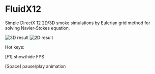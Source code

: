 # FluidX12
Simple DirectX 12 2D/3D smoke simulations by Eulerian grid method for solving Navier-Stokes equation.

![3D result](https://github.com/StarsX/FluidX12/blob/master/Doc/Images/Fluid3D.jpg "3D fluid rendering result")
![2D result](https://github.com/StarsX/FluidX12/blob/master/Doc/Images/Fluid2D.jpg "2D fluid rendering result")

Hot keys:

[F1] show/hide FPS

[Space] pause/play animation
